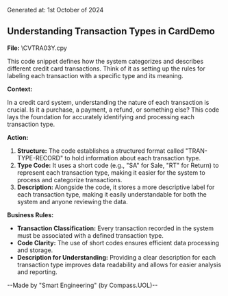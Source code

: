 Generated at: 1st October of 2024

##  Understanding Transaction Types in CardDemo

**File:**  \CVTRA03Y.cpy

This code snippet defines how the system categorizes and describes different credit card transactions. Think of it as setting up the rules for labeling each transaction with a specific type and its meaning.

**Context:**

In a credit card system, understanding the nature of each transaction is crucial.  Is it a purchase, a payment, a refund, or something else? This code lays the foundation for accurately identifying and processing each transaction type.

**Action:**

1. **Structure:** The code establishes a structured format called "TRAN-TYPE-RECORD" to hold information about each transaction type.
2. **Type Code:**  It uses a short code (e.g., "SA" for Sale, "RT" for Return) to represent each transaction type, making it easier for the system to process and categorize transactions.
3. **Description:**  Alongside the code, it stores a more descriptive label for each transaction type, making it easily understandable for both the system and anyone reviewing the data.

**Business Rules:**

* **Transaction Classification:**  Every transaction recorded in the system must be associated with a defined transaction type.
* **Code Clarity:**  The use of short codes ensures efficient data processing and storage.
* **Description for Understanding:**  Providing a clear description for each transaction type improves data readability and allows for easier analysis and reporting.

--Made by "Smart Engineering" (by Compass.UOL)--